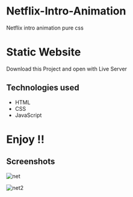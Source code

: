 # Netflix-Intro-Animation

Netflix intro animation pure css

# Static Website
Download this Project and open with Live Server

## Technologies used

* HTML
* CSS
* JavaScript

# Enjoy !!



## Screenshots

![net](https://user-images.githubusercontent.com/71552773/171847182-15165fb6-ded6-4d42-9946-4a01ed7d57ea.PNG)

![net2](https://user-images.githubusercontent.com/71552773/171847222-6d63bc84-456b-4520-b759-c1775378dc4b.PNG)
